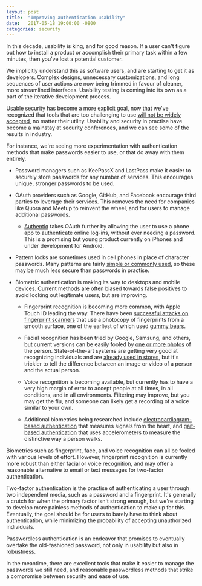 ```yaml
---
layout: post
title:  "Improving authentication usability"
date:   2017-05-18 19:00:00 -0800
categories: security
---
```


In this decade, usability is king, and for good reason.  If a user can't figure out how to install a product or accomplish their primary task within a few minutes, then you've lost a potential customer.

We implicitly understand this as software users, and are starting to get it as developers.  Complex designs, unnecessary customizations, and long sequences of user actions are now being trimmed in favour of cleaner, more streamlined interfaces.  Usability testing is coming into its own as a part of the iterative development process.

Usable security has become a more explicit goal, now that we've recognized that tools that are too challenging to use [will not be widely accepted](https://medium.com/local-voices-global-change/what-good-are-secure-communications-tools-if-no-one-uses-them-690ce2bdf9ec), no matter their utility.  Usability and security in practise have become a mainstay at security conferences, and we can see some of the results in industry.

For instance, we're seeing more experimentation with authentication methods that make passwords easier to use, or that do away with them entirely.

* Password managers such as KeePassX and LastPass make it easier to securely store passwords for any number of services.  This encourages unique, stronger passwords to be used.

* OAuth providers such as Google, GitHub, and Facebook encourage third parties to leverage their services.  This removes the need for companies like Quora and Meetup to reinvent the wheel, and for users to manage additional passwords.

  * [Authentiq](https://www.authentiq.com/) takes OAuth further by allowing the user to use a phone app to authenticate online log-ins, without ever needing a password.  This is a promising but young product currently on iPhones and under development for Android.

* Pattern locks are sometimes used in cell phones in place of character passwords.  Many patterns are fairly [simple or commonly used](http://www.popularmechanics.com/technology/security/a17015/common-android-pattern-password/), so these may be much less secure than passwords in practise.

* Biometric authentication is making its way to desktops and mobile devices.  Current methods are often biased towards false positives to avoid locking out legitimate users, but are improving.

  * Fingerprint recognition is becoming more common, with Apple Touch ID leading the way.  There have been [successful attacks on fingerprint scanners](https://arstechnica.com/security/2013/09/defeating-apples-touch-id-its-easier-than-you-may-think/) that use a photocopy of fingerprints from a smooth surface, one of the earliest of which used [gummy bears](https://www.theregister.co.uk/2002/05/16/gummi_bears_defeat_fingerprint_sensors/).

  * Facial recognition has been tried by Google, Samsung, and others, but current versions can be easily fooled by [one or more photos](https://arstechnica.com/gadgets/2017/03/video-shows-galaxy-s8-face-recognition-can-be-defeated-with-a-picture/) of the person.  State-of-the-art systems are getting very good at recognizing individuals and are [already used in stores](http://fortune.com/2015/11/09/wal-mart-facial-recognition/), but it's trickier to tell the difference between an image or video of a person and the actual person.

  * Voice recognition is becoming available, but currently has to have a very high margin of error to accept people at all times, in all conditions, and in all environments.  Filtering may improve, but you may get the flu, and someone can likely get a recording of a voice similar to your own.

  * Additional biometrics being researched include [electrocardiogram-based authentication](http://www.mdpi.com/1424-8220/16/4/570) that measures signals from the heart, and [gait-based authentication](https://www.researchgate.net/publication/42803321_Biometric_Gait_Authentication_Using_Accelerometer_Sensor) that uses accelerometers to measure the distinctive way a person walks.

Biometrics such as fingerprint, face, and voice recognition can all be fooled with various levels of effort.  However, fingerprint recognition is currently more robust than either facial or voice recognition, and may offer a reasonable alternative to email or text messages for two-factor authentication.

Two-factor authentication is the practise of authenticating a user through two independent media, such as a password and a fingerprint.  It's generally a crutch for when the primary factor isn't strong enough, but we're starting to develop more painless methods of authentication to make up for this.  Eventually, the goal should be for users to barely have to think about authentication, while minimizing the probability of accepting unauthorized individuals.

Passwordless authentication is an endeavor that promises to eventually overtake the old-fashioned password, not only in usability but also in robustness.

In the meantime, there are excellent tools that make it easier to manage the passwords we still need, and reasonable passwordless methods that strike a compromise between security and ease of use.
